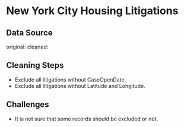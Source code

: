 # New York City Housing Litigations

## Data Source
original: 
cleaned:

## Cleaning Steps
- Exclude all litigations without CaseOpenDate.
- Exclude all litigations without Latitude and Longitude.


## Challenges
- It is not sure that some records should be excluded or not.